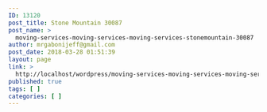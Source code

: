 ```yaml
---
ID: 13120
post_title: Stone Mountain 30087
post_name: >
  moving-services-moving-services-moving-services-stonemountain-30087
author: mrgabonijeff@gmail.com
post_date: 2018-03-28 01:51:39
layout: page
link: >
  http://localhost/wordpress/moving-services-moving-services-moving-services-stonemountain-30087/
published: true
tags: [ ]
categories: [ ]
---
```


